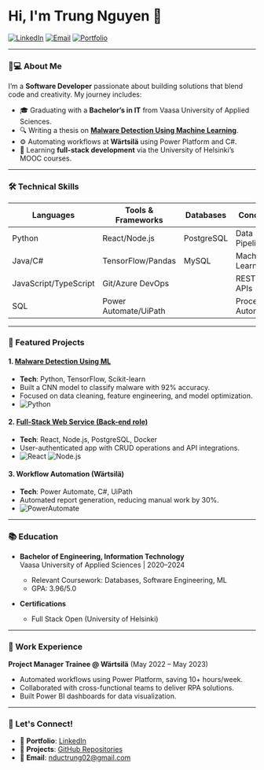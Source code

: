 # Hi, I'm Trung Nguyen 👋

[![LinkedIn](https://img.shields.io/badge/LinkedIn-Connect-%230A66C2)](https://www.linkedin.com/in/duc-trung-nguyen-591700224/)
[![Email](https://img.shields.io/badge/Email-Contact-%23D14836)](mailto:nductrung02@gmail.com)
[![Portfolio](https://img.shields.io/badge/Portfolio-View%20Projects-%23FFD700)](https://github.com/nguyentrung02?tab=repositories)

---

### 🧑💻 About Me
I’m a **Software Developer** passionate about building solutions that blend code and creativity. My journey includes:
- 🎓 Graduating with a **Bachelor’s in IT** from Vaasa University of Applied Sciences.
- 🔍 Writing a thesis on **[Malware Detection Using Machine Learning](https://urn.fi/URN:NBN:fi:amk-2024052415250)**.
- ⚙️ Automating workflows at **Wärtsilä** using Power Platform and C#.
- 🌱 Learning **full-stack development** via the University of Helsinki’s MOOC courses.

---

### 🛠️ Technical Skills

| **Languages**       | **Tools & Frameworks**  | **Databases** | **Concepts**          |
|----------------------|-------------------------|---------------|-----------------------|
| Python               | React/Node.js           | PostgreSQL    | Data Pipelines        |
| Java/C#              | TensorFlow/Pandas       | MySQL         | Machine Learning      |
| JavaScript/TypeScript| Git/Azure DevOps        |               | RESTful APIs          |
| SQL                  | Power Automate/UiPath   |               | Process Automation    |

---

### 🚀 Featured Projects

#### 1. [Malware Detection Using ML](https://urn.fi/URN:NBN:fi:amk-2024052415250)
- **Tech**: Python, TensorFlow, Scikit-learn
- Built a CNN model to classify malware with 92% accuracy.
- Focused on data cleaning, feature engineering, and model optimization.
- ![Python](https://img.shields.io/badge/Python-3776AB?logo=python&logoColor=white)

#### 2. [Full-Stack Web Service (Back-end role)](https://github.com/ngoctran-thn/PopupPro)
- **Tech**: React, Node.js, PostgreSQL, Docker
- User-authenticated app with CRUD operations and API integrations.
- ![React](https://img.shields.io/badge/React-61DAFB?logo=react&logoColor=black) ![Node.js](https://img.shields.io/badge/Node.js-339933?logo=node.js&logoColor=white)

#### 3. Workflow Automation (Wärtsilä)
- **Tech**: Power Automate, C#, UiPath
- Automated report generation, reducing manual work by 30%.
- ![PowerAutomate](https://img.shields.io/badge/Power_Automate-0066FF?logo=microsoft-power-automate&logoColor=white)

---

### 📚 Education
- **Bachelor of Engineering, Information Technology**  
  Vaasa University of Applied Sciences | 2020–2024  
  - Relevant Coursework: Databases, Software Engineering, ML  
  - GPA: 3.96/5.0

- **Certifications**  
  - Full Stack Open (University of Helsinki)

---

### 💼 Work Experience
**Project Manager Trainee @ Wärtsilä** (May 2022 – May 2023)  
- Automated workflows using Power Platform, saving 10+ hours/week.
- Collaborated with cross-functional teams to deliver RPA solutions.
- Built Power BI dashboards for data visualization.

---


### 🌟 Let's Connect!
- 🔗 **Portfolio**: [LinkedIn](https://www.linkedin.com/in/duc-trung-nguyen-591700224/)
- 📂 **Projects**: [GitHub Repositories](https://github.com/nguyentrung02?tab=repositories)
- 📧 **Email**: nductrung02@gmail.com


